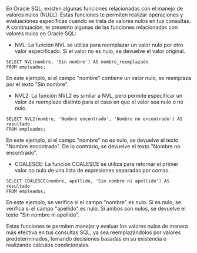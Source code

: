 En Oracle SQL, existen algunas funciones relacionadas con el manejo de valores nulos (NULL). Estas funciones te permiten realizar operaciones y evaluaciones específicas cuando se trata de valores nulos en tus consultas. A continuación, te presento algunas de las funciones relacionadas con valores nulos en Oracle SQL:

- NVL: La función NVL se utiliza para reemplazar un valor nulo por otro valor especificado. Si el valor no es nulo, se devuelve el valor original.

```
SELECT NVL(nombre, 'Sin nombre') AS nombre_reemplazado
FROM empleados;
```

En este ejemplo, si el campo "nombre" contiene un valor nulo, se reemplaza por el texto "Sin nombre".

- NVL2: La función NVL2 es similar a NVL, pero permite especificar un valor de reemplazo distinto para el caso en que el valor sea nulo o no nulo.

```
SELECT NVL2(nombre, 'Nombre encontrado', 'Nombre no encontrado') AS resultado
FROM empleados;
```

En este ejemplo, si el campo "nombre" no es nulo, se devuelve el texto "Nombre encontrado". De lo contrario, se devuelve el texto "Nombre no encontrado".

- COALESCE: La función COALESCE se utiliza para retornar el primer valor no nulo de una lista de expresiones separadas por comas.

```
SELECT COALESCE(nombre, apellido, 'Sin nombre ni apellido') AS resultado
FROM empleados;
```

En este ejemplo, se verifica si el campo "nombre" es nulo. Si es nulo, se verifica si el campo "apellido" es nulo. Si ambos son nulos, se devuelve el texto "Sin nombre ni apellido".

Estas funciones te permiten manejar y evaluar los valores nulos de manera más efectiva en tus consultas SQL, ya sea reemplazándolos por valores predeterminados, tomando decisiones basadas en su existencia o realizando cálculos condicionales.